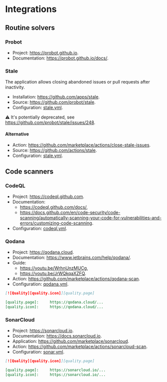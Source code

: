 # Integrations

## Routine solvers

### Probot

- Project: https://probot.github.io.
- Documentation: https://probot.github.io/docs/.

### Stale

The application allows closing abandoned issues or pull requests after inactivity.

- Installation: https://github.com/apps/stale.
- Source: https://github.com/probot/stale.
- Configuration: [stale.yml](../stale.yml).

⚠️ It's potentially deprecated, see https://github.com/probot/stale/issues/248.

#### Alternative

- Action: https://github.com/marketplace/actions/close-stale-issues.
- Source: https://github.com/actions/stale.
- Configuration: [stale.yml](../workflows/stale.yml).

## Code scanners

### CodeQL

- Project: https://codeql.github.com.
- Documentation:
  - https://codeql.github.com/docs/,
  - https://docs.github.com/en/code-security/code-scanning/automatically-scanning-your-code-for-vulnerabilities-and-errors/customizing-code-scanning.
- Configuration: [codeql.yml](codeql/ci.yml).

### Qodana

- Project: https://qodana.cloud.
- Documentation: https://www.jetbrains.com/help/qodana/.
- Guide:
  - https://youtu.be/WrhnUnzMUCg,
  - https://youtu.be/JrWQkqaXZFQ.
- Action: https://github.com/marketplace/actions/qodana-scan.
- Configuration: [qodana.yml](qodana/ci.yml).

```markdown
[![Quality][quality.icon]][quality.page]

[quality.page]:     https://qodana.cloud/...
[quality.icon]:     https://qodana.cloud/...
```

### SonarCloud

- Project: https://sonarcloud.io.
- Documentation: https://docs.sonarcloud.io.
- Application: https://github.com/marketplace/sonarcloud.
- Action: https://github.com/marketplace/actions/sonarcloud-scan.
- Configuration: [sonar.yml](sonar/ci.yml).

```markdown
[![Quality][quality.icon]][quality.page]

[quality.page]:     https://sonarcloud.io/...
[quality.icon]:     https://sonarcloud.io/...
```
